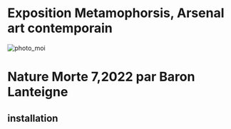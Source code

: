 # Exposition Metamophorsis, Arsenal art contemporain

![photo_moi]()

# Nature Morte 7,2022 par Baron Lanteigne

## installation

## 

